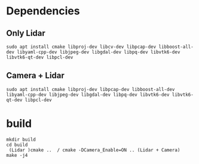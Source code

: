 # Dependencies
## Only Lidar
```
sudo apt install cmake libproj-dev libcv-dev libpcap-dev libboost-all-dev libyaml-cpp-dev libjpeg-dev libgdal-dev libpq-dev libvtk6-dev libvtk6-qt-dev libpcl-dev 
```

## Camera + Lidar

```
sudo apt install cmake libproj-dev libpcap-dev libboost-all-dev libyaml-cpp-dev libjpeg-dev libgdal-dev libpq-dev libvtk6-dev libvtk6-qt-dev libpcl-dev 
```
# build
```
mkdir build
cd build 
 (Lidar )cmake ..  / cmake -DCamera_Enable=ON .. (Lidar + Camera)
make -j4
```
